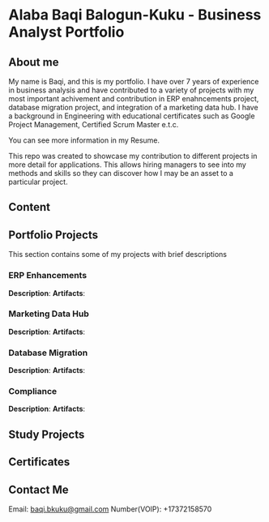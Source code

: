 # Alaba Baqi Balogun-Kuku - Business Analyst Portfolio
## About me
My name is Baqi, and this is my portfolio.
I have over 7 years of experience in business analysis and have contributed to a variety of projects with my most important achivement and contribution in  ERP enahncements project, database migration project, and integration of a marketing data hub.
I have a background in Engineering with educational certificates such as Google Project Management, Certified Scrum Master e.t.c.

You can see more information in my Resume.

This repo was created to showcase my contribution to different projects in more detail for applications. This allows hiring managers to see into my methods and skills so they can discover how I may be an asset to a particular project.

## Content 

## Portfolio Projects
This section contains some of my projects with brief descriptions

### ERP Enhancements
**Description**: 
**Artifacts**: 

### Marketing Data Hub
**Description**: 
**Artifacts**:

### Database Migration
**Description**: 
**Artifacts**:

### Compliance
**Description**: 
**Artifacts**:

## Study Projects

## Certificates

## Contact Me
Email: baqi.bkuku@gmail.com
Number(VOIP): +17372158570
